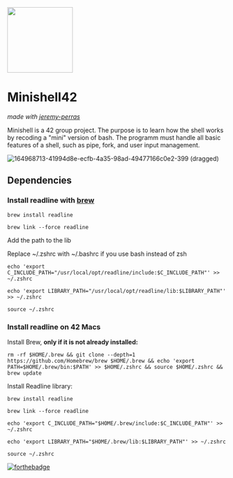 <img src="https://user-images.githubusercontent.com/105823790/171860148-c0b11827-51de-42e1-8213-e1e83249b081.png" width="150" height="150">

# Minishell42

_made with [jeremy-perras](https://github.com/jeremy-perras)_

Minishell is a 42 group project. The purpose is to learn how the shell works by recoding a "mini" version of bash. The programm must handle all basic features of a shell, such as pipe, fork, and user input management.
 
![164968713-41994d8e-ecfb-4a35-98ad-49477166c0e2-399 (dragged)](https://user-images.githubusercontent.com/105823790/169653875-1775c38d-561b-4186-9faa-d13b12eec2a2.png)


## Dependencies
### Install readline with [brew](https://brew.sh/)
```
brew install readline
```

```
brew link --force readline
```

Add the path to the lib

Replace ~/.zshrc with ~/.bashrc if you use bash instead of zsh
```
echo 'export C_INCLUDE_PATH="/usr/local/opt/readline/include:$C_INCLUDE_PATH"' >> ~/.zshrc
```
```
echo 'export LIBRARY_PATH="/usr/local/opt/readline/lib:$LIBRARY_PATH"' >> ~/.zshrc
```
```
source ~/.zshrc
```

### Install readline on 42 Macs

Install Brew, <b>only if it is not already installed:</b>

```
rm -rf $HOME/.brew && git clone --depth=1 https://github.com/Homebrew/brew $HOME/.brew && echo 'export PATH=$HOME/.brew/bin:$PATH' >> $HOME/.zshrc && source $HOME/.zshrc && brew update
```

Install Readline library:
```
brew install readline
```

```
brew link --force readline
```

```
echo 'export C_INCLUDE_PATH="$HOME/.brew/include:$C_INCLUDE_PATH"' >> ~/.zshrc
```

```
echo 'export LIBRARY_PATH="$HOME/.brew/lib:$LIBRARY_PATH"' >> ~/.zshrc
```
```
source ~/.zshrc
```

[![forthebadge](https://forthebadge.com/images/badges/made-with-c.svg)](https://forthebadge.com)
